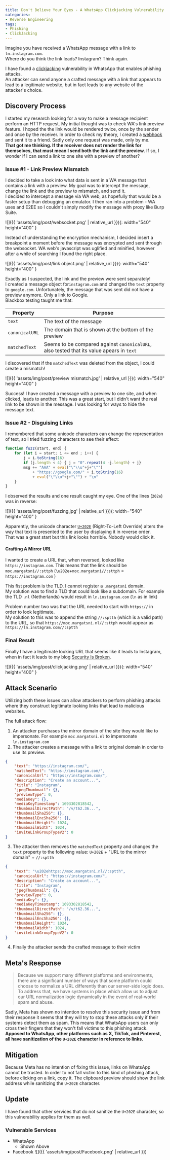 ```yaml
---
title: Don't Believe Your Eyes - A WhatsApp Clickjacking Vulnerability
categories:
- Reverse Engineering
tags:
- Phishing
- ClickJacking
---
```


Imagine you have received a WhatsApp message with a link to `ln.instagram.com`.  
Where do you think the link leads? Instagram? Think again.

I have found a [clickjacking](https://en.wikipedia.org/wiki/Clickjacking) vulnerability in WhatsApp that enables phishing attacks.  
An attacker can send  anyone a crafted message with a link that appears to lead to a legitimate website, but in fact leads to any website of the attacker's choice.

## Discovery Process
I started my research looking for a way to make a message recipient perform an HTTP request. My initial thought was to check WA's link preview feature. I hoped the the link would be rendered twice, once by the sender and once by the receiver. In order to check my theory, I created a [webhook](https://webhook.site/) and sent it to a friend. Sadly only one request was made, only by me.  
**That got me thinking. If the receiver does not render the link for themselves, that must mean I send both the link and the preview**. If so, I wonder if I can send a link to one site with a preview of another?

### Issue #1 - Link Preview Mismatch
I decided to take a look into what data is sent in a WA message that contains a link with a preview. My goal was to intercept the message, change the link and the preview to mismatch, and send it.    
I decided to intercept a message via WA web, as hopefully that would be a faster setup than debugging an emulator.
I then ran into a problem - WA uses and E2EE so I couldn't simply modify the message with proxy like Burp Suite.

![]({{ 'assets/img/post/websocket.png' | relative_url }}){: width="540" height="400" }

Instead of understanding the encryption mechanism, I decided insert a breakpoint a moment before the message was encrypted and sent through the websocket. WA web's javascript was uglified and minified, however after a while of searching I found the right place.

![]({{ 'assets/img/post/link object.png' | relative_url }}){: width="540" height="400" }

Exactly as I suspected, the link and the preview were sent separately!  
I created a message object for`instagram.com` and changed the `text` property to `google.com`. Unfortunately, the message that was sent did not have a preview anymore. Only a link to Google.  
Blackbox testing taught me that:



| Property | Purpose |
| -------- | -------- | 
| `text`| The text of the message | 
| `canonicalURL`|The domain that is shown at the bottom of the preview  |
| `matchedText`| Seems to be compared against `canonicalURL`, also tested that its value apears in `text`|


I discovered that if the `matchedText` was deleted from the object, I could create a mismatch!

![]({{ 'assets/img/post/preview mismatch.jpg' | relative_url }}){: width="540" height="400" }

Success! I have created a message with a preview to one site, and when clicked, leads to another. This was a great start, but I didn't want the real link to be shown in the message. I was looking for ways to hide the message text.


### Issue #2 - Disguising Links
I remembered that some unicode characters can change the representation of text, so I tried fuzzing characters to see their effect:
```javascript
function fuzz(start, end) {
	for (let i = start; i <= end ; i++) {
	    j = i.toString(16)
	    if (j.length < 4) { j = "0".repeat(4 -j.length) + j}
		msg += "AAA" + eval("\"\\u"+j+"\"")
			+ "https://google.com/" + i.toString(16)
			+ eval("\"\\u"+j+"\"") + "\n"
	}
}
```
I observed the results and one result caught my eye. One of the lines (`202e`) was in reverse:

![]({{ 'assets/img/post/fuzzing.jpg' | relative_url }}){: width="540" height="400" }

Apparently, the unicode character [`U+202E`](https://unicode-explorer.com/c/202E) (Right-To-Left Override) alters the way that text is presented to the user by displaying it in reverse order.  
That was a great start but this link looks horrible. Nobody would click it.
#### Crafting A Mirror URL
I wanted to create a URL that, when reversed, looked like  `https://instagram.com`. This means that the link should be `moc.margatsni//:sttph`  (`\u202e`+`moc.margatsni//:sttph` = `https://instagram.com` )

This fist problem is the TLD. I cannot register a `.margatsni` domain.  
My solution was to find a TLD that could look like a subdomain. For example the TLD `.nl` (Netherlands) would result in `ln.instagram.com` (`ln` as in link)  

Problem number two was that the URL needed to start with `https://` in order to look legitimate.  
My solution to this was to append the string `//:sptth` (which is a valid path) to the URL, so that `https://moc.margatsni.nl//:sttph` would appear as `https://ln.instagram.com//:sptth`

### Final Result
Finally I have a legitimate looking URL that seems like it leads to Instagram, when in fact it leads to my blog [Security Is Broken](https://00xbyte.github.io/).

![]({{ 'assets/img/post/clickjacking.png' | relative_url }}){: width="540" height="400" }

## Attack Scenario
Utilizing both these issues can allow attackers to perform phishing attacks where they construct legitimate looking links that lead to malicious websites.

The full attack flow:
1. An attacker purchases the mirror domain of the site they would like to impersonate.
   For example `moc.margatsni.nl` to impersonate `ln.instagram.com`
2. The attacker creates a message with a link to original domain in order to use its preview.
```json
{
    "text": "https://instagram.com/",
    "matchedText": "https://instagram.com/",
    "canonicalUrl": "https://instagram.com/",
    "description": "Create an account...",
    "title": "Instagram",
    "jpegThumbnail": {},
    "previewType": 0,
    "mediaKey": {},
    "mediaKeyTimestamp": 1693302818542,
    "thumbnailDirectPath": "/v/t62.36...",
    "thumbnailSha256": {},
    "thumbnailEncSha256": {},
    "thumbnailHeight": 1024,
    "thumbnailWidth": 1024,
    "inviteLinkGroupTypeV2": 0
}
```
3. The attacker then removes the `matchedText` property and changes the `text` property to the following value:
   `U+202E` + "URL to the mirror domain" + `//:sptth`
```json
{
    "text": "\u202ehttps://moc.margatsni.nl//:sptth",
    "canonicalUrl": "https://instagram.com/",
    "description": "Create an account...",
    "title": "Instagram",
    "jpegThumbnail": {},
    "previewType": 0,
    "mediaKey": {},
    "mediaKeyTimestamp": 1693302818542,
    "thumbnailDirectPath": "/v/t62.36...",
    "thumbnailSha256": {},
    "thumbnailEncSha256": {},
    "thumbnailHeight": 1024,
    "thumbnailWidth": 1024,
    "inviteLinkGroupTypeV2": 0
}
```
4. Finally the attacker sends the crafted message to their victim

## Meta's Response
> Because we support many different platforms and environments, there are a significant number of ways that some platform could choose to normalize a URL differently than our server-side logic does. To address that, we have systems in place which allow us to adjust our URL normalization logic dynamically in the event of real-world spam and abuse.

Sadly, Meta has shown no intention to resolve this security issue and from their response it seems that they will try to stop these attacks only if their systems detect them as spam. This means that WhatsApp users can only cross their fingers that they won't fall victims to this phishing attack.  
**Apposed to WhatsApp, other platforms such as X, TikTok, and Pinterest, all have sanitization of the `U+202E` character in reference to links.**
## Mitigation
Because Meta has no intention of fixing this issue, links on WhatsApp cannot be trusted.
In order to not fall victim to this kind of phishing attack, before clicking on a link, copy it. The clipboard preview should show the link address while sanitizing the `U+202E` character.

## Update 
I have found that other services that do not sanitize the `U+202E` character, so this vulnerability applies for them as well.
### Vulnerable Services
* WhatsApp
	* Shown Above
* Facebook
![]({{ 'assets/img/post/Facebook.png' | relative_url }})

